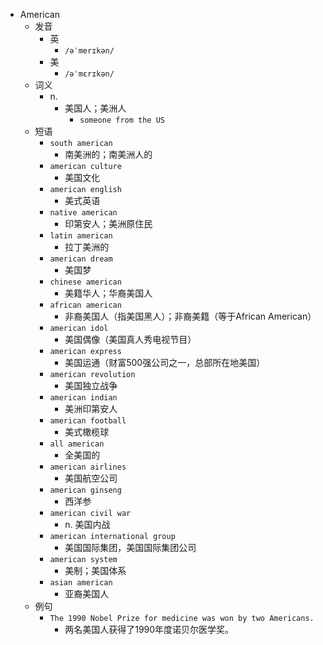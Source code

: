 - American
  - 发音
    - 英
      - `/əˈmerɪkən/`
    - 美
      - `/əˈmɛrɪkən/`
  - 词义
    - n.
      - 美国人；美洲人
        - `someone from the US`
  - 短语
    - `south american`
      - 南美洲的；南美洲人的 
    - `american culture`
      - 美国文化 
    - `american english`
      - 美式英语 
    - `native american`
      - 印第安人；美洲原住民 
    - `latin american`
      - 拉丁美洲的 
    - `american dream`
      - 美国梦 
    - `chinese american`
      - 美籍华人；华裔美国人 
    - `african american`
      - 非裔美国人（指美国黑人）；非裔美籍（等于African American） 
    - `american idol`
      - 美国偶像（美国真人秀电视节目） 
    - `american express`
      - 美国运通（财富500强公司之一，总部所在地美国） 
    - `american revolution`
      - 美国独立战争 
    - `american indian`
      - 美洲印第安人 
    - `american football`
      - 美式橄榄球 
    - `all american`
      - 全美国的 
    - `american airlines`
      - 美国航空公司 
    - `american ginseng`
      - 西洋参 
    - `american civil war`
      - n. 美国内战 
    - `american international group`
      - 美国国际集团，美国国际集团公司 
    - `american system`
      - 美制；美国体系 
    - `asian american`
      - 亚裔美国人 
  - 例句
    - `The 1990 Nobel Prize for medicine was won by two Americans.`
      - 两名美国人获得了1990年度诺贝尔医学奖。

